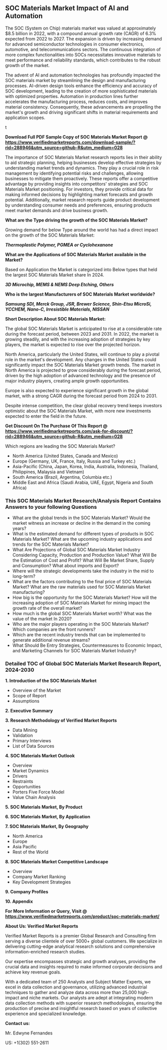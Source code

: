 <h2>SOC Materials Market Impact of AI and Automation</h2><p>The SOC (System on Chip) materials market was valued at approximately $8.5 billion in 2022, with a compound annual growth rate (CAGR) of 6.3% expected from 2022 to 2027. The expansion is driven by increasing demand for advanced semiconductor technologies in consumer electronics, automotive, and telecommunications sectors. The continuous integration of more complex functionalities into SOCs necessitates innovative materials to meet performance and reliability standards, which contributes to the robust growth of the market.</p><p>The advent of AI and automation technologies has profoundly impacted the SOC materials market by streamlining the design and manufacturing processes. AI-driven design tools enhance the efficiency and accuracy of SOC development, leading to the creation of more sophisticated materials with optimized properties. Automation in production lines further accelerates the manufacturing process, reduces costs, and improves material consistency. Consequently, these advancements are propelling the market's growth and driving significant shifts in material requirements and application scopes.</p>t</p><p id="" class=""><strong>Download Full PDF Sample Copy of SOC Materials Market Report @ <a href="https://www.verifiedmarketreports.com/download-sample/?rid=288946&utm_source=github-R&utm_medium=028" target="_blank">https://www.verifiedmarketreports.com/download-sample/?rid=288946&utm_source=github-R&utm_medium=028</a></strong></p><p>The importance of&nbsp;SOC Materials Market research reports lies in their ability to aid strategic planning, helping businesses develop effective strategies by understanding market trends and dynamics. They play a crucial role in risk management by identifying potential risks and challenges, allowing businesses to mitigate them proactively. These reports offer a competitive advantage by providing insights into competitors' strategies and SOC Materials Market positioning. For investors, they provide critical data for making informed decisions by highlighting market forecasts and growth potential. Additionally, market research reports guide product development by understanding consumer needs and preferences, ensuring products meet market demands and drive business growth.</p><p><strong>What are the&nbsp;Type driving the growth of the SOC Materials Market?</strong></p><p id="" class="">Growing demand for below Type around the world has had a direct impact on the growth of the SOC Materials Market:</p><em><strong>Thermoplastic Polymer, PGMEA or Cyclohexanone</strong></em></p><strong>What are the&nbsp;Applications&nbsp;of SOC Materials Market available in the Market?</strong></p><p id="" class="">Based on Application the Market is categorized into Below types that held the largest SOC Materials Market share In 2024.</p><em><strong>3D Microchip, MEMS & NEMS Deep Etching, Others</strong></em></p><strong>Who is the largest Manufacturers of SOC Materials Market worldwide?</strong></p><p><em><strong>Samsung SDI, Merck Group, JSR, Brewer Science, Shin-Etsu MicroSi, YCCHEM, Nano-C, Irresistible Materials, NISSAN</strong></em></p><p id="" class=""><strong>Short Description About SOC Materials Market:</strong></p><p>The global SOC Materials Market is anticipated to rise at a considerable rate during the forecast period, between 2023 and 2031. In 2022, the market is growing steadily, and with the increasing adoption of strategies by key players, the market is expected to rise over the projected horizon.</p><p>North America, particularly the United States, will continue to play a pivotal role in the market's development. Any changes in the United States could significantly impact the SOC Materials Market growth trends. The market in North America is projected to grow considerably during the forecast period, driven by the high adoption of advanced technology and the presence of major industry players, creating ample growth opportunities.</p><p>Europe is also expected to experience significant growth in the global market, with a strong CAGR during the forecast period from 2024 to 2031.</p><p>Despite intense competition, the clear global recovery trend keeps investors optimistic about the SOC Materials Market, with more new investments expected to enter the field in the future.</p><p id="" class=""><strong>Get Discount On The Purchase Of This Report @ <a href="https://www.verifiedmarketreports.com/ask-for-discount/?rid=288946&utm_source=github-R&utm_medium=028" target="_blank">https://www.verifiedmarketreports.com/ask-for-discount/?rid=288946&utm_source=github-R&utm_medium=028</a></strong></p>Which regions are leading the SOC Materials Market?</p><ul><li>North America (United States, Canada and Mexico)</li><li>Europe (Germany, UK, France, Italy, Russia and Turkey etc.)</li><li>Asia-Pacific (China, Japan, Korea, India, Australia, Indonesia, Thailand, Philippines, Malaysia and Vietnam)</li><li>South America (Brazil, Argentina, Columbia etc.)</li><li>Middle East and Africa (Saudi Arabia, UAE, Egypt, Nigeria and South Africa)</li></ul><h3 id="" class="">This SOC Materials Market Research/Analysis Report Contains Answers to your following Questions</h3><ul><li>What are the global trends in the SOC Materials Market? Would the market witness an increase or decline in the demand in the coming years?</li><li>What is the estimated demand for different types of products in SOC Materials Market? What are the upcoming industry applications and trends for the SOC Materials Market?</li><li>What Are Projections of Global SOC Materials Market Industry Considering Capacity, Production and Production Value? What Will Be the Estimation of Cost and Profit? What Will Be Market Share, Supply and Consumption? What about imports and Export?</li><li>Where will the strategic developments take the industry in the mid to long-term?</li><li>What are the factors contributing to the final price of SOC Materials Market? What are the raw materials used for SOC Materials Market manufacturing?</li><li>How big is the opportunity for the SOC Materials Market? How will the increasing adoption of SOC Materials Market for mining impact the growth rate of the overall market?</li><li>How much is the global SOC Materials Market worth? What was the value of the market In 2020?</li><li>Who are the major players operating in the SOC Materials Market? Which companies are the front runners?</li><li>Which are the recent industry trends that can be implemented to generate additional revenue streams?</li><li>What Should Be Entry Strategies, Countermeasures to Economic Impact, and Marketing Channels for SOC Materials Market Industry?</li></ul><h3 id="" class="">Detailed TOC of Global SOC Materials Market Research Report, 2024-2030</h3><p id="" class=""><strong>1. Introduction of the SOC Materials Market</strong></p><ul><li>Overview of the Market</li><li>Scope of Report</li><li>Assumptions</li></ul><p id="" class=""><strong>2. Executive Summary</strong></p><p id="" class=""><strong>3. Research Methodology of Verified Market Reports</strong></p><ul><li>Data Mining</li><li>Validation</li><li>Primary Interviews</li><li>List of Data Sources</li></ul><p id="" class=""><strong>4. SOC Materials Market Outlook</strong></p><ul><li>Overview</li><li>Market Dynamics</li><li>Drivers</li><li>Restraints</li><li>Opportunities</li><li>Porters Five Force Model</li><li>Value Chain Analysis</li></ul><p id="" class=""><strong>5. SOC Materials Market, By Product</strong></p><p id="" class=""><strong>6. SOC Materials Market, By Application</strong></p><p id="" class=""><strong>7. SOC Materials Market, By Geography</strong></p><ul><li>North America</li><li>Europe</li><li>Asia Pacific</li><li>Rest of the World</li></ul><p id="" class=""><strong>8. SOC Materials Market Competitive Landscape</strong></p><ul><li>Overview</li><li>Company Market Ranking</li><li>Key Development Strategies</li></ul><p id="" class=""><strong>9. Company Profiles</strong></p><p id="" class=""><strong>10. Appendix</strong></p><p id="" class=""><strong>For More Information or Query, Visit @ <a href="https://www.verifiedmarketreports.com/product/soc-materials-market/" target="_blank">https://www.verifiedmarketreports.com/product/soc-materials-market/</a></strong></p><p id="" class=""><strong>About Us: Verified Market Reports</strong></p><p id="" class="">Verified Market Reports is a premier Global Research and Consulting firm serving a diverse clientele of over 5000+ global customers. We specialize in delivering cutting-edge analytical research solutions and comprehensive information-enriched research studies.</p><p id="" class="">Our expertise encompasses strategic and growth analyses, providing the crucial data and insights required to make informed corporate decisions and achieve key revenue goals.</p><p id="" class="">With a dedicated team of 250 Analysts and Subject Matter Experts, we excel in data collection and governance, utilizing advanced industrial techniques to gather and analyze data across more than 25,000 high-impact and niche markets. Our analysts are adept at integrating modern data collection methods with superior research methodologies, ensuring the production of precise and insightful research based on years of collective experience and specialized knowledge.</p><p id="" class=""><strong>Contact us:</strong></p><p id="" class="">Mr. Edwyne Fernandes</p><p id="" class="">US: +1(302) 551-2611</p>